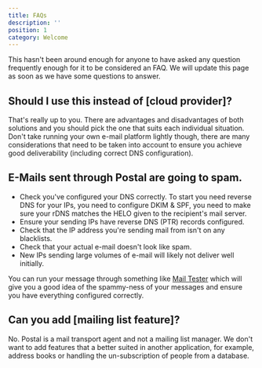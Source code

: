 ```yaml
---
title: FAQs
description: ''
position: 1
category: Welcome
---
```

This hasn't been around enough for anyone to have asked any question frequently enough for it to be considered an FAQ. We will update this page as soon as we have some questions to answer.

## Should I use this instead of [cloud provider]?

That's really up to you. There are advantages and disadvantages of both solutions and you should pick the one that suits each individual situation. Don't take running your own e-mail platform lightly though, there are many considerations that need to be taken into account to ensure you achieve good deliverability (including correct DNS configuration).

## E-Mails sent through Postal are going to spam.

* Check you've configured your DNS correctly. To start you need reverse DNS for your IPs, you need to configure DKIM & SPF, you need to make sure your rDNS matches the HELO given to the recipient's mail server.
* Ensure your sending IPs have reverse DNS (PTR) records configured.
* Check that the IP address you're sending mail from isn't on any blacklists.
* Check that your actual e-mail doesn't look like spam.
* New IPs sending large volumes of e-mail will likely not deliver well initially.

You can run your message through something like [Mail Tester](https://www.mail-tester.com) which will give you a good idea of the spammy-ness of your messages and ensure you have everything configured correctly.

## Can you add [mailing list feature]?

No. Postal is a mail transport agent and not a mailing list manager. We don't want to add features that a better suited in another application, for example, address books or handling the un-subscription of people from a database.
